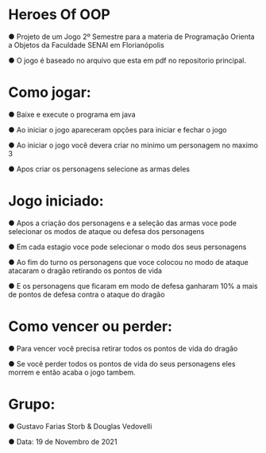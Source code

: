 # Heroes Of OOP

  ● Projeto de um Jogo 2º Semestre para a materia de Programação Orienta a Objetos da Faculdade SENAI em Florianópolis
  
  ● O jogo é baseado no arquivo que esta em pdf no repositorio principal.
  

# Como jogar:
  ● Baixe e execute o programa em java
  
  ● Ao iniciar o jogo apareceram opções para iniciar e fechar o jogo
  
  ● Ao iniciar o jogo você devera criar no minimo um personagem no maximo 3
  
  ● Apos criar os personagens selecione as armas deles

# Jogo iniciado:
 ● Apos a criação dos personagens e a seleção das armas voce pode selecionar os modos de ataque ou defesa dos personagens
 
 ● Em cada estagio voce pode selecionar o modo dos seus personagens
 
 ● Ao fim do turno os personagens que voce colocou no modo de ataque atacaram o dragão retirando os pontos de vida
 
 ● E os personagens que ficaram em modo de defesa ganharam 10% a mais de pontos de defesa contra o ataque do dragão
 
 
# Como vencer ou perder:
 ● Para vencer você precisa retirar todos os pontos de vida do dragão
 
 ● Se você perder todos os pontos de vida do seus personagens eles morrem e então acaba o jogo tambem.

# Grupo: 
● Gustavo Farias Storb & Douglas Vedovelli

● Data: 19 de Novembro de 2021
